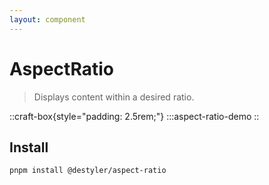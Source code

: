 ```yaml
---
layout: component
---
```


# AspectRatio

> Displays content within a desired ratio.

::craft-box{style="padding: 2.5rem;"}
:::aspect-ratio-demo
::

## Install

```bash
pnpm install @destyler/aspect-ratio
```

